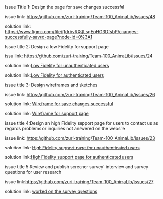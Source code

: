 Issue Title 1: Design the page for save changes successful

issue link: https://github.com/zuri-training/Team-100_AnimaLib/issues/48

solution link: https://www.figma.com/file/j1drbvRXQLsqEpHG3DfsbP/changes-successfully-saved-page?node-id=0%3A1



Issue title 2: Design a low Fidelity for support page

issu link: https://github.com/zuri-training/Team-100_AnimaLib/issues/24

solution link:[Low Fidelity for unauthenticated users](https://www.figma.com/file/VLaolzmNxT8lx7uBMsYVMz/Team-100_AnimaLib?node-id=3367%3A19422)

solution link:[Low Fidelity for authenticated users](https://www.figma.com/file/VLaolzmNxT8lx7uBMsYVMz/Team-100_AnimaLib?node-id=3405%3A19424)

issue title 3: Design wireframes and sketches

issue link: https://github.com/zuri-training/Team-100_AnimaLib/issues/26

solution link: [Wireframe for save changes successful](https://www.figma.com/file/j1drbvRXQLsqEpHG3DfsbP/changes-successfully-saved-page?node-id=0%3A1)

solution link: [Wireframe for support page](https://www.figma.com/file/VLaolzmNxT8lx7uBMsYVMz/Team-100_AnimaLib?node-id=2882%3A25974)

issue title 4:Design an high Fidelity support page for users to contact us as regards problems or inquiries not answered on the website

issue link: https://github.com/zuri-training/Team-100_AnimaLib/issues/23

solution link: [High Fidelity support page for unauthenticated users](https://www.figma.com/file/VLaolzmNxT8lx7uBMsYVMz/Team-100_AnimaLib?node-id=3370%3A19423)

solution link:[High Fidelity support page for authenticated users](https://www.figma.com/file/VLaolzmNxT8lx7uBMsYVMz/Team-100_AnimaLib?node-id=3405%3A19425)


issue title 5:Review and publish screener survey' interview and survey questions for user research

issue link:https://github.com/zuri-training/Team-100_AnimaLib/issues/27
 



solution link: [worked on the survey questions](https://docs.google.com/document/d/139jnUvUZV3XcdpIgCxjvh4JVmwbO5p1NQdizOal7qf0/edit?usp=sharing)

